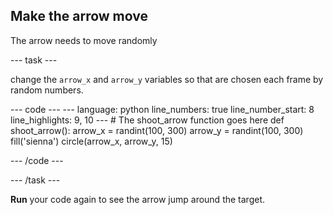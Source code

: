 <h2 class="c-project-heading--task">Make the arrow move</h2>

The arrow needs to move randomly

--- task ---

change the `arrow_x` and `arrow_y` variables so that are chosen each frame by random numbers.

<div class="c-project-code">
--- code ---
---
language: python
line_numbers: true
line_number_start: 8
line_highlights: 9, 10
---
# The shoot_arrow function goes here
def shoot_arrow():
    arrow_x = randint(100, 300)
    arrow_y = randint(100, 300)
    fill('sienna')
    circle(arrow_x, arrow_y, 15)

--- /code ---
</div>

--- /task ---

**Run** your code again to see the arrow jump around the target.